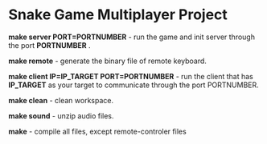 # Snake Game Multiplayer Project

**make server PORT=PORTNUMBER** \- run the game and init server through the port __PORTNUMBER__ .

**make remote** \- generate the binary file of remote keyboard.

**make client IP=IP_TARGET PORT=PORTNUMBER** \- run the client that has __IP_TARGET__ as your target to communicate through the port PORTNUMBER.

**make clean** \- clean workspace.

**make sound** \- unzip audio files.

**make** \- compile all files, except remote-controler files




























